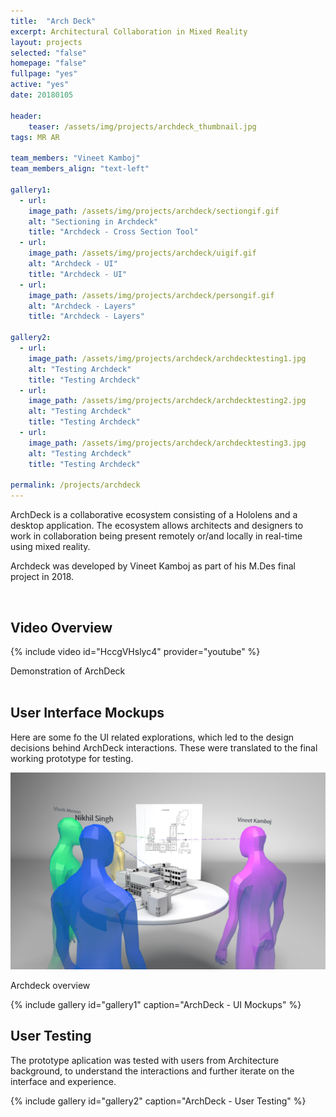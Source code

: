 ```yaml
---
title:  "Arch Deck"
excerpt: Architectural Collaboration in Mixed Reality
layout: projects
selected: "false"
homepage: "false"  
fullpage: "yes"
active: "yes"
date: 20180105

header:
    teaser: /assets/img/projects/archdeck_thumbnail.jpg
tags: MR AR

team_members: "Vineet Kamboj"
team_members_align: "text-left"

gallery1:
  - url: 
    image_path: /assets/img/projects/archdeck/sectiongif.gif
    alt: "Sectioning in Archdeck"
    title: "Archdeck - Cross Section Tool"
  - url: 
    image_path: /assets/img/projects/archdeck/uigif.gif
    alt: "Archdeck - UI"
    title: "Archdeck - UI"
  - url: 
    image_path: /assets/img/projects/archdeck/persongif.gif
    alt: "Archdeck - Layers"
    title: "Archdeck - Layers"

gallery2:
  - url: 
    image_path: /assets/img/projects/archdeck/archdecktesting1.jpg
    alt: "Testing Archdeck"
    title: "Testing Archdeck"
  - url: 
    image_path: /assets/img/projects/archdeck/archdecktesting2.jpg
    alt: "Testing Archdeck"
    title: "Testing Archdeck"
  - url: 
    image_path: /assets/img/projects/archdeck/archdecktesting3.jpg
    alt: "Testing Archdeck"
    title: "Testing Archdeck"

permalink: /projects/archdeck
---
```


ArchDeck is a collaborative ecosystem consisting of a Hololens and a desktop application. The ecosystem allows architects and designers to work in collaboration being present remotely or/and locally in real-time using mixed reality.

Archdeck was developed by Vineet Kamboj as part of his M.Des final project in 2018.

<br>

## Video Overview

{% include video id="HccgVHslyc4" provider="youtube" %}
<figcaption>Demonstration of ArchDeck</figcaption>

<br>

## User Interface Mockups

Here are some fo the UI related explorations, which led to the design decisions behind ArchDeck interactions. These were translated to the final working prototype for testing. 

![Archdeck overview](/assets/img/projects/archdeck/archdeckoverview.jpg)
<figcaption>Archdeck overview</figcaption>

{% include gallery id="gallery1" caption="ArchDeck - UI Mockups" %}

## User Testing

The prototype aplication was tested with users from Architecture background, to understand the interactions and further iterate on the interface and experience.

{% include gallery id="gallery2" caption="ArchDeck - User Testing" %}


